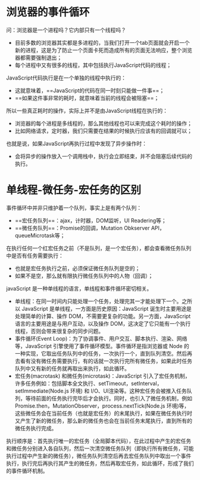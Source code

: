 # 浏览器的事件循环

问：浏览器是一个进程吗？它内部只有一个线程吗？

- 目前多数的浏览器其实都是多进程的，当我们打开一个tab页面就会开启一个新的进程，这是为了防止一个页面卡死而造成所有的页面无法响应，整个浏览器都需要强制退出；
- 每个进程中又有很多的线程，其中包括执行JavaScript代码的线程；



JavaScript代码执行是在一个单独的线程中执行的：

- 这就意味着，==JavaScript的代码在同一时刻只能做一件事==；
- ==如果这件事非常的耗时，就意味着当前的线程会被阻塞==；



所以一些真正耗时的操作，实际上并不是由JavaScript线程在执行的：

- 浏览器的每个进程是多线程的，那么其他线程也可以来完成这个耗时的操作；
- 比如网络请求，定时器，我们只需要在结果的时候执行应该有的回调就可以；



也就是说，如果JavaScript再执行过程中发现了异步操作时：

- 会将异步的操作放入一个调用栈中，执行会立即结束，并不会阻塞后续代码的执行。



# 单线程-微任务-宏任务的区别

事件循环中并非只维护着一个队列，事实上是有两个队列：

- ==宏任务队列==：ajax，计时器，DOM监听，UI Readering等；
- ==微任务队列==：Promise的回调，Mutation Obkserver API，queueMicrotask等；

在执行任何一个红宏任务之前（不是队列，是一个宏任务），都会查看微任务队列中是否有任务需要执行：

- 也就是宏任务执行之前，必须保证微任务队列是空的；
- 如果不是空，那么就有限执行微任务队列中的人物（回调）；



javaScript 是一种单线程的语言，单线程和事件循环密切相关。

- 单线程：在同一时间内只能处理一个任务，处理完其一才能处理下一个。之所以 JavaScript 是单线程，一方面是历史原因：JavaScript 诞生时主要用途是处理简单的计算、操作 DOM，不需要更复杂的功能。另一方面，JavaScript 语言的主要用途是与用户互动，以及操作 DOM，这决定了它只能有一个执行线程，否则会带来很复杂的同步问题。
- 事件循环(Event Loop)：为了协调事件、用户交互、脚本执行、渲染、网络等，JavaScript 引擎使用了事件循环模型。事件循环是指浏览器或 Node 的一种实现，它取出任务队列中的任务，一次执行一个，直到队列清空。然后再去看有没有微任务需要执行，有的话就一次执行完所有微任务，如果此时任务队列中又有新的任务就再取出来执行，如此循环。
- 宏任务(macrotask) 和微任务(microtask)：JavaScript 引入了宏任务机制，许多任务例如：包括脚本全文执行、setTimeout，setInterval，setImmediate(Node.js 环境) 和 I/O、UI渲染等。这种宏任务会被推入任务队列，等待前面的任务执行完毕后才会执行。同时，也引入了微任务机制，例如 Promise.then，MutationObserver，process.nextTick(Node.js 环境)等，这些微任务会在当前任务（也就是宏任务）的末尾执行，如果在微任务执行时又产生了新的微任务，那么新的微任务也会在当前任务末尾执行，直到所有的微任务执行完成。

执行顺序是：首先执行唯一的宏任务（全局脚本代码），在此过程中产生的宏任务和微任务分别进入各自队列，然后一次清空微任务队列（即执行所有微任务，可能执行过程中产生新的微任务），微任务队列清空后再去宏任务队列中取出一个事件执行，执行完后再执行其产生的微任务，然后再取宏任务，如此循环，形成了我们的事件循环机制。